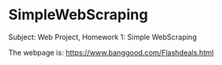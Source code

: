 # SimpleWebScraping
Subject: Web Project, Homework 1: Simple WebScraping

The webpage is: https://www.banggood.com/Flashdeals.html
